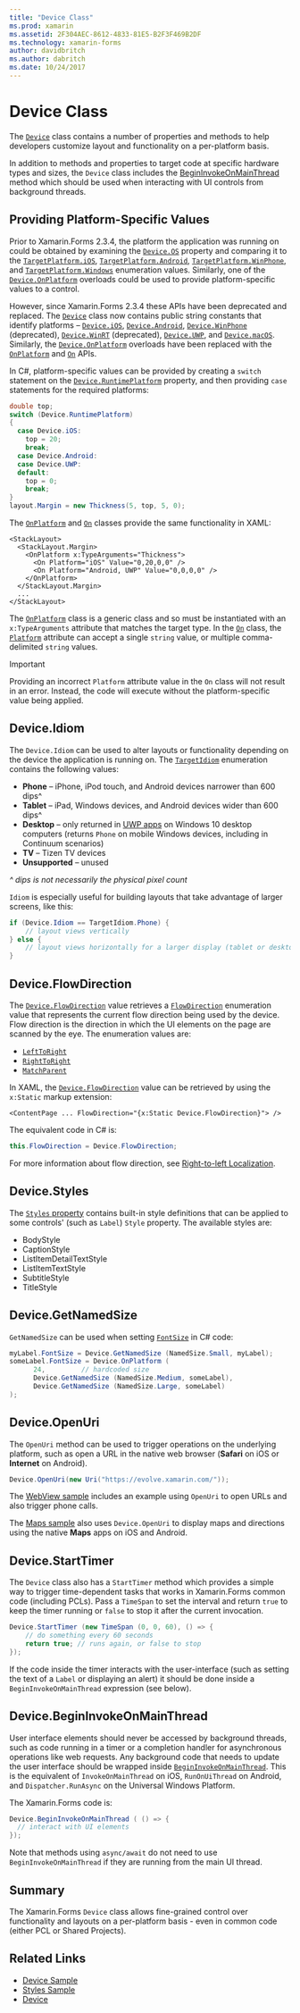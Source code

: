 ```yaml
---
title: "Device Class"
ms.prod: xamarin
ms.assetid: 2F304AEC-8612-4833-81E5-B2F3F469B2DF
ms.technology: xamarin-forms
author: davidbritch
ms.author: dabritch
ms.date: 10/24/2017
---
```


# Device Class

The [`Device`](https://developer.xamarin.com/api/type/Xamarin.Forms.Device/) class contains a number of properties and methods to help developers customize layout and functionality on a per-platform basis.

In addition to methods and properties to target code at specific hardware types and sizes, the `Device` class includes the [BeginInvokeOnMainThread](#Device_BeginInvokeOnMainThread) method which should be used when interacting with UI controls from background threads.

<a name="providing-platform-values" />

## Providing Platform-Specific Values

Prior to Xamarin.Forms 2.3.4, the platform the application was running on could be obtained by examining the [`Device.OS`](https://developer.xamarin.com/api/property/Xamarin.Forms.Device.OS/) property and comparing it to the [`TargetPlatform.iOS`](https://developer.xamarin.com/api/field/Xamarin.Forms.TargetPlatform.iOS/), [`TargetPlatform.Android`](https://developer.xamarin.com/api/field/Xamarin.Forms.TargetPlatform.Android/), [`TargetPlatform.WinPhone`](https://developer.xamarin.com/api/field/Xamarin.Forms.TargetPlatform.WinPhone/), and [`TargetPlatform.Windows`](https://developer.xamarin.com/api/field/Xamarin.Forms.TargetPlatform.Windows/) enumeration values. Similarly, one of the [`Device.OnPlatform`](https://developer.xamarin.com/api/member/Xamarin.Forms.Device.OnPlatform/p/System.Action/System.Action/System.Action/System.Action/) overloads could be used to provide platform-specific values to a control.

However, since Xamarin.Forms 2.3.4 these APIs have been deprecated and replaced. The [`Device`](https://developer.xamarin.com/api/type/Xamarin.Forms.Device/) class now contains public string constants that identify platforms – [`Device.iOS`](https://developer.xamarin.com/api/field/Xamarin.Forms.Device.iOS/), [`Device.Android`](https://developer.xamarin.com/api/field/Xamarin.Forms.Device.Android/), [`Device.WinPhone`](https://developer.xamarin.com/api/field/Xamarin.Forms.Device.WinPhone/) (deprecated), [`Device.WinRT`](https://developer.xamarin.com/api/field/Xamarin.Forms.Device.WinRT/) (deprecated), [`Device.UWP`](https://developer.xamarin.com/api/field/Xamarin.Forms.Device.UWP/), and [`Device.macOS`](https://developer.xamarin.com/api/field/Xamarin.Forms.Device.macOS/). Similarly, the  [`Device.OnPlatform`](https://developer.xamarin.com/api/member/Xamarin.Forms.Device.OnPlatform/p/System.Action/System.Action/System.Action/System.Action/) overloads have been replaced with the [`OnPlatform`](https://developer.xamarin.com/api/type/Xamarin.Forms.OnPlatform%3CT%3E/) and [`On`](https://developer.xamarin.com/api/type/Xamarin.Forms.On/) APIs.

In C#, platform-specific values can be provided by creating a `switch` statement on the [`Device.RuntimePlatform`](https://developer.xamarin.com/api/property/Xamarin.Forms.Device.RuntimePlatform/) property, and then providing `case` statements for the required platforms:

```csharp
double top;
switch (Device.RuntimePlatform)
{
  case Device.iOS:
    top = 20;
    break;
  case Device.Android:
  case Device.UWP:
  default:
    top = 0;
    break;
}
layout.Margin = new Thickness(5, top, 5, 0);
```

The [`OnPlatform`](https://developer.xamarin.com/api/type/Xamarin.Forms.OnPlatform%3CT%3E/) and [`On`](https://developer.xamarin.com/api/type/Xamarin.Forms.On/) classes provide the same functionality in XAML:

```xaml
<StackLayout>
  <StackLayout.Margin>
    <OnPlatform x:TypeArguments="Thickness">
      <On Platform="iOS" Value="0,20,0,0" />
      <On Platform="Android, UWP" Value="0,0,0,0" />
    </OnPlatform>
  </StackLayout.Margin>
  ...
</StackLayout>
```

The [`OnPlatform`](https://developer.xamarin.com/api/type/Xamarin.Forms.OnPlatform%3CT%3E/) class is a generic class and so must be instantiated with an `x:TypeArguments` attribute that matches the target type. In the [`On`](https://developer.xamarin.com/api/type/Xamarin.Forms.On/) class, the [`Platform`](https://developer.xamarin.com/api/property/Xamarin.Forms.On.Platform/) attribute can accept a single `string` value, or multiple comma-delimited `string` values.

> [!IMPORTANT]
> Providing an incorrect `Platform` attribute value in the `On` class will not result in an error. Instead, the code will execute without the platform-specific value being applied.

<a name="Device_Idiom" />

## Device.Idiom

The `Device.Idiom` can be used to alter layouts or functionality depending on the device the application is running on. The [`TargetIdiom`](https://developer.xamarin.com/api/type/Xamarin.Forms.TargetIdiom/) enumeration contains the following values:

-  **Phone** – iPhone, iPod touch, and Android devices narrower than 600 dips^
-  **Tablet** – iPad, Windows devices, and Android devices wider than 600 dips^
-  **Desktop** – only returned in [UWP apps](~/xamarin-forms/platform/windows/installation/index.md) on Windows 10 desktop computers (returns `Phone` on mobile Windows devices, including in Continuum scenarios)
-  **TV** – Tizen TV devices
-  **Unsupported** – unused

*^ dips is not necessarily the physical pixel count*

`Idiom` is especially useful for building layouts that take advantage of larger screens, like this:

```csharp
if (Device.Idiom == TargetIdiom.Phone) {
    // layout views vertically
} else {
    // layout views horizontally for a larger display (tablet or desktop)
}
```

## Device.FlowDirection

The [`Device.FlowDirection`](https://developer.xamarin.com/api/property/Xamarin.Forms.VisualElement.FlowDirection/) value retrieves a [`FlowDirection`](https://developer.xamarin.com/api/type/Xamarin.Forms.FlowDirection/) enumeration value that represents the current flow direction being used by the device. Flow direction is the direction in which the UI elements on the page are scanned by the eye. The enumeration values are:

- [`LeftToRight`](https://developer.xamarin.com/api/field/Xamarin.Forms.FlowDirection.LeftToRight/)
- [`RightToRight`](https://developer.xamarin.com/api/field/Xamarin.Forms.FlowDirection.RightToLeft/)
- [`MatchParent`](https://developer.xamarin.com/api/field/Xamarin.Forms.FlowDirection.MatchParent/)

In XAML, the [`Device.FlowDirection`](https://developer.xamarin.com/api/property/Xamarin.Forms.VisualElement.FlowDirection/) value can be retrieved by using the `x:Static` markup extension:

```xaml
<ContentPage ... FlowDirection="{x:Static Device.FlowDirection}"> />
```

The equivalent code in C# is:

```csharp
this.FlowDirection = Device.FlowDirection;
```

For more information about flow direction, see [Right-to-left Localization](~/xamarin-forms/app-fundamentals/localization/right-to-left.md).

<a name="Device_Styles" />

## Device.Styles

The [`Styles` property](~/xamarin-forms/user-interface/styles/index.md) contains built-in style definitions that can be applied to some controls' (such as `Label`) `Style` property. The available styles are:

* BodyStyle
* CaptionStyle
* ListItemDetailTextStyle
* ListItemTextStyle
* SubtitleStyle
* TitleStyle

<a name="Device_GetNamedSize" />

## Device.GetNamedSize

`GetNamedSize` can be used when setting [`FontSize`](~/xamarin-forms/user-interface/text/fonts.md) in C# code:

```csharp
myLabel.FontSize = Device.GetNamedSize (NamedSize.Small, myLabel);
someLabel.FontSize = Device.OnPlatform (
      24,         // hardcoded size
      Device.GetNamedSize (NamedSize.Medium, someLabel),
      Device.GetNamedSize (NamedSize.Large, someLabel)
);
```

<a name="Device_OpenUri" />

## Device.OpenUri

The `OpenUri` method can be used to trigger operations on the underlying platform, such as open a URL in the native web browser (**Safari** on iOS or **Internet** on Android).

```csharp
Device.OpenUri(new Uri("https://evolve.xamarin.com/"));
```

The [WebView sample](https://github.com/xamarin/xamarin-forms-samples/blob/master/WorkingWithWebview/WorkingWithWebview/WebAppPage.cs) includes an example using `OpenUri` to open URLs and also trigger phone calls.

The [Maps sample](https://github.com/xamarin/xamarin-forms-samples/blob/master/WorkingWithMaps/WorkingWithMaps/MapAppPage.cs) also uses `Device.OpenUri` to display maps and directions using the native **Maps** apps on iOS and Android.

<a name="Device_StartTimer" />

## Device.StartTimer

The `Device` class also has a `StartTimer` method which provides a simple way to trigger time-dependent tasks that works in Xamarin.Forms common code (including PCLs). Pass a `TimeSpan` to set the interval and return `true` to keep the timer running or `false` to stop it after the current invocation.

```csharp
Device.StartTimer (new TimeSpan (0, 0, 60), () => {
    // do something every 60 seconds
    return true; // runs again, or false to stop
});
```

If the code inside the timer interacts with the user-interface (such as setting the text of a `Label` or displaying an alert) it should be done inside a `BeginInvokeOnMainThread` expression (see below).

<a name="Device_BeginInvokeOnMainThread" />

## Device.BeginInvokeOnMainThread

User interface elements should never be accessed by background threads, such as code running in a timer or a completion handler for asynchronous operations like web requests. Any background code that needs to update the user interface should be wrapped inside [`BeginInvokeOnMainThread`](https://developer.xamarin.com/api/member/Xamarin.Forms.Device.BeginInvokeOnMainThread/p/System.Action/). This is the equivalent of `InvokeOnMainThread` on iOS, `RunOnUiThread` on Android, and `Dispatcher.RunAsync` on the Universal Windows Platform.

The Xamarin.Forms code is:

```csharp
Device.BeginInvokeOnMainThread ( () => {
  // interact with UI elements
});
```

Note that methods using `async/await` do not need to use `BeginInvokeOnMainThread` if they are running from the main UI thread.

## Summary

The Xamarin.Forms `Device` class allows fine-grained control over functionality and layouts on a per-platform basis - even in common code (either PCL or Shared Projects).


## Related Links

- [Device Sample](https://developer.xamarin.com/samples/xamarin-forms/WorkingWithDevice/)
- [Styles Sample](https://developer.xamarin.com/samples/xamarin-forms/WorkingWithStyles/)
- [Device](https://developer.xamarin.com/api/type/Xamarin.Forms.Device/)
